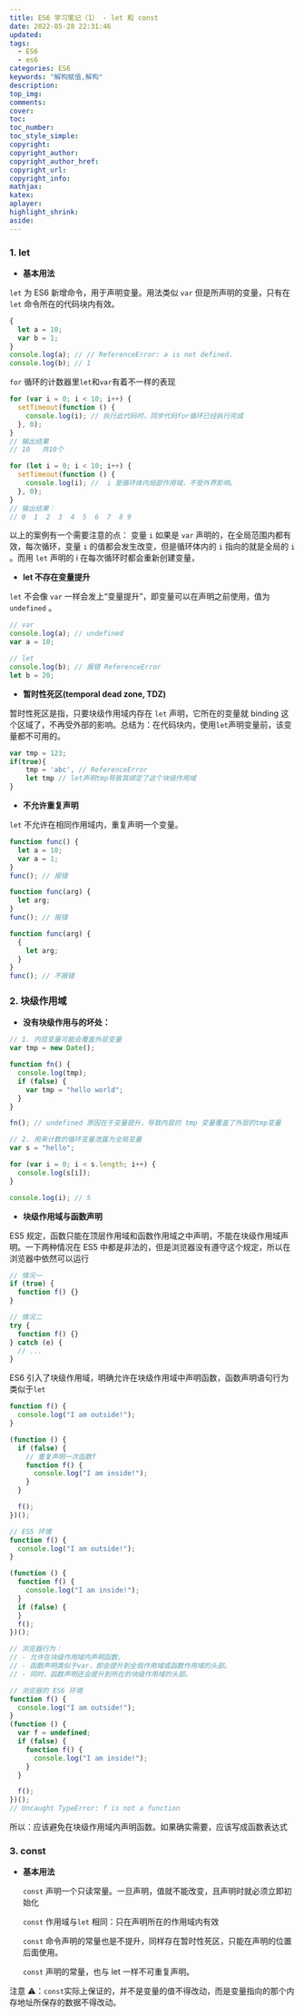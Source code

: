 ```yaml
---
title: ES6 学习笔记（1） - let 和 const
date: 2022-05-28 22:31:46
updated:
tags:
  - ES6
  - es6
categories: ES6
keywords: "解构赋值,解构"
description:
top_img:
comments:
cover:
toc:
toc_number:
toc_style_simple:
copyright:
copyright_author:
copyright_author_href:
copyright_url:
copyright_info:
mathjax:
katex:
aplayer:
highlight_shrink:
aside:
---
```


### 1. let

- **基本用法**

`let` 为 ES6 新增命令，用于声明变量。用法类似 `var` 但是所声明的变量，只有在 `let` 命令所在的代码块内有效。

```jsx
{
  let a = 10;
  var b = 1;
}
console.log(a); // // ReferenceError: a is not defined.
console.log(b); // 1
```

`for` 循环的计数器里`let`和`var`有着不一样的表现

```jsx
for (var i = 0; i < 10; i++) {
  setTimeout(function () {
    console.log(i); // 执行此代码时，同步代码for循环已经执行完成
  }, 0);
}
// 输出结果
// 10   共10个

for (let i = 0; i < 10; i++) {
  setTimeout(function () {
    console.log(i); //  i 是循环体内局部作用域，不受外界影响。
  }, 0);
}
// 输出结果：
// 0  1  2  3  4  5  6  7  8 9
```

以上的案例有一个需要注意的点： 变量 `i` 如果是 `var` 声明的，在全局范围内都有效，每次循环，变量 `i` 的值都会发生改变，但是循环体内的 `i` 指向的就是全局的 `i` 。而用 `let` 声明的 i 在每次循环时都会重新创建变量，

- **let 不存在变量提升**

`let` 不会像 `var` 一样会发上“变量提升”，即变量可以在声明之前使用，值为`undefined` 。

```jsx
// var
console.log(a); // undefined
var a = 10;

// let
console.log(b); // 报错 ReferenceError
let b = 20;
```

- **暂时性死区(temporal dead zone, TDZ)**

暂时性死区是指，只要块级作用域内存在 `let` 声明，它所在的变量就 binding 这个区域了，不再受外部的影响。总结为：在代码块内，使用`let`声明变量前，该变量都不可用的。

```jsx
var tmp = 123;
if(true){
	tmp = 'abc', // ReferenceError
	let tmp // let声明tmp导致其绑定了这个块级作用域
}
```

- **不允许重复声明**

`let` 不允许在相同作用域内，重复声明一个变量。

```jsx
function func() {
  let a = 10;
  var a = 1;
}
func(); // 报错

function func(arg) {
  let arg;
}
func(); // 报错

function func(arg) {
  {
    let arg;
  }
}
func(); // 不报错
```

### 2. 块级作用域

- **没有块级作用与的坏处：**

```jsx
// 1. 内层变量可能会覆盖外层变量
var tmp = new Date();

function fn() {
  console.log(tmp);
  if (false) {
    var tmp = "hello world";
  }
}

fn(); // undefined 原因在于变量提升，导致内层的 tmp 变量覆盖了外层的tmp变量

// 2. 用来计数的循环变量泄露为全局变量
var s = "hello";

for (var i = 0; i < s.length; i++) {
  console.log(s[i]);
}

console.log(i); // 5
```

- **块级作用域与函数声明**

ES5 规定，函数只能在顶层作用域和函数作用域之中声明，不能在块级作用域声明。一下两种情况在 ES5 中都是非法的，但是浏览器没有遵守这个规定，所以在浏览器中依然可以运行

```jsx
// 情况一
if (true) {
  function f() {}
}

// 情况二
try {
  function f() {}
} catch (e) {
  // ...
}
```

ES6 引入了块级作用域，明确允许在块级作用域中声明函数，函数声明语句行为类似于`let`

```jsx
function f() {
  console.log("I am outside!");
}

(function () {
  if (false) {
    // 重复声明一次函数f
    function f() {
      console.log("I am inside!");
    }
  }

  f();
})();

// ES5 环境
function f() {
  console.log("I am outside!");
}

(function () {
  function f() {
    console.log("I am inside!");
  }
  if (false) {
  }
  f();
})();

// 浏览器行为：
// - 允许在块级作用域内声明函数。
// - 函数声明类似于var，即会提升到全局作用域或函数作用域的头部。
// - 同时，函数声明还会提升到所在的块级作用域的头部。

// 浏览器的 ES6 环境
function f() {
  console.log("I am outside!");
}
(function () {
  var f = undefined;
  if (false) {
    function f() {
      console.log("I am inside!");
    }
  }

  f();
})();
// Uncaught TypeError: f is not a function
```

所以：应该避免在块级作用域内声明函数。如果确实需要，应该写成函数表达式

### 3. const

- **基本用法**

  `const` 声明一个只读常量。一旦声明，值就不能改变，且声明时就必须立即初始化

  `const` 作用域与`let` 相同：只在声明所在的作用域内有效

  `const` 命令声明的常量也是不提升，同样存在暂时性死区，只能在声明的位置后面使用。

  `const` 声明的常量，也与 let 一样不可重复声明。

注意 ⚠️：`const`实际上保证的，并不是变量的值不得改动，而是变量指向的那个内存地址所保存的数据不得改动。

